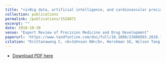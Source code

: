 ```yaml
---
title: "<i>Big data, artificial intelligence, and cardiovascular precision medicine</i>"
collection: publications
permalink: /publications/1528871
excerpt: ""
date: 2018-10-30
venue: "Expert Review of Precision Medicine and Drug Development" 
paperurl: 'https://www.tandfonline.com/doi/full/10.1080/23808993.2018.1528871'
citation: "Krittanawong C, <b>Johnson KW</b>, Hershman SG, Wilson Tang WH. Big data, artificial intelligence, and cardiovascular precision medicine. Exp Rev Prec Med and Drug Devel. 2018 Oct 10; 3(5):305-317. doi: 10.1080/23808993.2018.1528871."
---
```


<!--- [PubMed Link](https://www.ncbi.nlm.nih.gov/pubmed/30255805) i--->

* [Download PDF here](https://kippjohnson.com/files/1528871.pdf)

<script type='text/javascript' src='https://d1bxh8uas1mnw7.cloudfront.net/assets/embed.js'></script>
<div class='altmetric-embed' data-badge-type="medium-donut" data-doi="10.1080/23808993.2018.1528871" data-hide-no-mentions="true" data-hide-less-than="1" class="altmetric-embed"></div>
